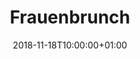 ---
title: "Frauenbrunch"
publishdate: 2018-09-30
date: 2018-11-18T10:00:00+01:00
end: 2018-11-18T15:00:00+01:00
location: Dinkelhof
draft: false
outputs:
- html
- calendar
---